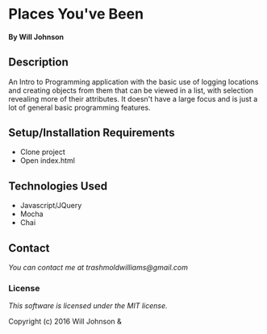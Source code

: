 # Places You've Been

#### By Will Johnson

## Description

An Intro to Programming application with the basic use of logging locations and creating objects from them that can be viewed in a list, with selection revealing more of their attributes. It doesn't have a large focus and is just a lot of general basic programming features.

## Setup/Installation Requirements

* Clone project
* Open index.html

## Technologies Used

* Javascript/JQuery
 * Mocha
 * Chai

## Contact
_You can contact me at trashmoldwilliams@gmail.com_

### License

*This software is licensed under the MIT license.*

Copyright (c) 2016 Will Johnson &
